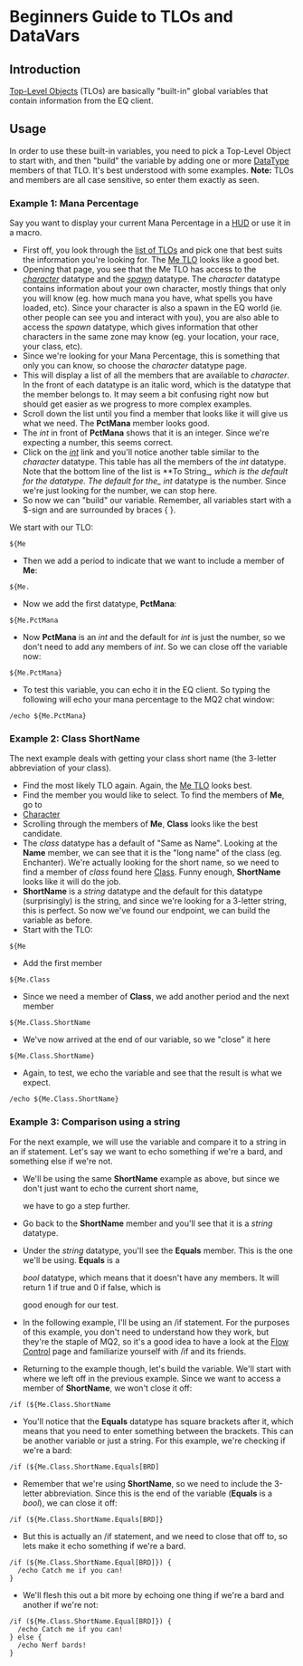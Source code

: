 # Beginners Guide to TLOs and DataVars

## Introduction

[Top-Level Objects](../reference/top-level-objects/README.md) (TLOs) are basically "built-in" global variables that contain information from the EQ client.

## Usage

In order to use these built-in variables, you need to pick a Top-Level Object to start with, and then "build" the variable by adding one or more [DataType](../reference/data-types/README.md) members of that TLO. It's best understood with some examples. **Note:** TLOs and members are all case sensitive, so enter them exactly as seen.

### Example 1: Mana Percentage

Say you want to display your current Mana Percentage in a [HUD](../plugins/core-plugins/hud/README.md) or use it in a macro.

* First off, you look through the [list of TLOs](../reference/top-level-objects/README.md) and pick one that best suits the information you're looking for. The [Me TLO](../reference/top-level-objects/tlo-me.md) looks like a good bet.
* Opening that page, you see that the Me TLO has access to the [_character_](../reference/data-types/datatype-character.md) datatype and the [_spawn_](../reference/data-types/datatype-spawn.md) datatype. The _character_ datatype contains information about your own character, mostly things that only you will know (eg. how much mana you have, what spells you have loaded, etc). Since your character is also a spawn in the EQ world (ie. other people can see you and interact with you), you are also able to access the _spawn_ datatype, which gives information that other characters in the same zone may know (eg. your location, your race, your class, etc).
* Since we're looking for your Mana Percentage, this is something that only you can know, so choose the _character_ datatype page.
* This will display a list of all the members that are available to _character_. In the front of each datatype is an italic word, which is the datatype that the member belongs to. It may seem a bit confusing right now but should get easier as we progress to more complex examples.
* Scroll down the list until you find a member that looks like it will give us what we need. The **PctMana** member looks good.
* The _int_ in front of **PctMana** shows that it is an integer. Since we're expecting a number, this seems correct.
* Click on the [_int_](../reference/data-types/datatype-int.md) link and you'll notice another table similar to the _character_ datatype. This table has all the members of the _int_ datatype. Note that the bottom line of the list is **To String_*, which is the default for the datatype. The default for the_ int* datatype is the number. Since we're just looking for the number, we can stop here.
* So now we can "build" our variable. Remember, all variables start with a $-sign and are surrounded by braces { }.

We start with our TLO:

`${Me`

* Then we add a period to indicate that we want to include a member of **Me**:

`${Me.`

* Now we add the first datatype, **PctMana**:

`${Me.PctMana`

* Now **PctMana** is an _int_ and the default for _int_ is just the number, so we don't need to add any members of _int_. So we can close off the variable now:

`${Me.PctMana}`

* To test this variable, you can echo it in the EQ client. So typing the following will echo your mana percentage to the MQ2 chat window:

`/echo ${Me.PctMana}`

### Example 2: Class ShortName

The next example deals with getting your class short name (the 3-letter abbreviation of your class).

* Find the most likely TLO again. Again, the [Me TLO](../reference/top-level-objects/tlo-me.md) looks best.
* Find the member you would like to select. To find the members of **Me**, go to
* [Character](../reference/data-types/datatype-character.md)
* Scrolling through the members of **Me**, **Class** looks like the best candidate.
* The _class_ datatype has a default of "Same as Name". Looking at the **Name** member, we can see that it is the "long name" of the class (eg. Enchanter). We're actually looking for the short name, so we need to find a member of _class_ found here [Class](../reference/data-types/datatype-class.md). Funny enough, **ShortName** looks like it will do the job.
* **ShortName** is a _string_ datatype and the default for this datatype (surprisingly) is the string, and since we're looking for a 3-letter string, this is perfect. So now we've found our endpoint, we can build the variable as before.
* Start with the TLO:

`${Me`

* Add the first member

`${Me.Class`

* Since we need a member of **Class**, we add another period and the next member

`${Me.Class.ShortName`

* We've now arrived at the end of our variable, so we "close" it here

`${Me.Class.ShortName}`

* Again, to test, we echo the variable and see that the result is what we expect.

`/echo ${Me.Class.ShortName}`

### Example 3: Comparison using a string

For the next example, we will use the variable and compare it to a string in an if statement. Let's say we want to echo something if we're a bard, and something else if we're not.

* We'll be using the same **ShortName** example as above, but since we don't just want to echo the current short name,

  we have to go a step further.

* Go back to the **ShortName** member and you'll see that it is a _string_ datatype.
* Under the _string_ datatype, you'll see the **Equals** member. This is the one we'll be using. **Equals** is a

  _bool_ datatype, which means that it doesn't have any members. It will return 1 if true and 0 if false, which is

  good enough for our test.

* In the following example, I'll be using an /if statement. For the purposes of this example, you don't need to understand how they work, but they're the staple of MQ2, so it's a good idea to have a look at the [Flow Control](flow-control.md) page and familiarize yourself with /if and its friends.
* Returning to the example though, let's build the variable. We'll start with where we left off in the previous example. Since we want to access a member of **ShortName**, we won't close it off:

`/if (${Me.Class.ShortName`

* You'll notice that the **Equals** datatype has square brackets after it, which means that you need to enter something between the brackets. This can be another variable or just a string. For this example, we're checking if we're a bard:

`/if (${Me.Class.ShortName.Equals[BRD]`

* Remember that we're using **ShortName**, so we need to include the 3-letter abbreviation. Since this is the end of the variable (**Equals** is a _bool_), we can close it off:

`/if (${Me.Class.ShortName.Equals[BRD]}`

* But this is actually an /if statement, and we need to close that off to, so lets make it echo something if we're a bard.

```
/if (${Me.Class.ShortName.Equal[BRD]}) {
  /echo Catch me if you can!
}
```

* We'll flesh this out a bit more by echoing one thing if we're a bard and another if we're not:

```
/if (${Me.Class.ShortName.Equal[BRD]}) {
  /echo Catch me if you can!
} else {
  /echo Nerf bards!
}
```
